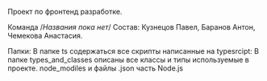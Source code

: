 Проект по фронтенд разработке.

Команда /*Названия пока нет*/
  Состав:
    Кузнецов Павел,
    Баранов Антон,
    Чемекова Анастасия.

Папки:
  В папке ts содержаться все скрипты написанные на typesrcipt:
    В папке types_and_classes описаны все классы и типы используемые в проекте.
  node_modiles и файлы .json часть Node.js
